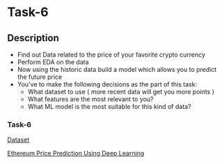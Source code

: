 # Task-6


## Description
- Find out Data related to the price of your favorite crypto currency 
- Perform EDA on the data 
-  Now using the historic data build a model which allows you to predict the future price 
-  You've to make the following decisions as the part of this task: 
    - What dataset to use ( more recent data will get you more points ) 
    - What features are the most relevant to you?
    - What ML model is the most suitable for this kind of data? 

### Task-6
[Dataset]()

[Ethereum Price Prediction Using Deep Learning]() 


